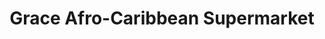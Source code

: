 ---
title: "Grace Afro-Caribbean Supermarket"
url: /croydon/grace-afro-caribbean-supermarket/
shop: supermarket
---